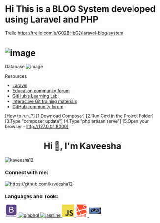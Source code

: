 
Hi This is a BLOG System developed using Laravel and PHP
========================================================

Trello 
https://trello.com/b/G02BHbG2/laravel-blog-system
                                                                


![image](https://user-images.githubusercontent.com/59313302/133083185-dd3c7bf9-2e8c-453c-8d46-bf07ead42888.png)
================================================================

Database
![image](https://user-images.githubusercontent.com/59313302/135843807-81bf6718-3b1c-4874-83f9-6a090424b0a9.png)

Resources

- [Laravel](https://laravel.com/ "Laravel")
- [Education community forum](https://education.github.community/ "Education community forum")
- [GitHub's Learning Lab](https://lab.github.com/  "GitHub's Learning Lab")
- [Interactive Git training materials](https://githubtraining.github.io/training-manual/#/01_getting_ready_for_class "Interactive Git training materials")
- [GitHub community forum](https://github.community/ "GitHub community forum")

[How to run..?]
[1.Download Composer]
[2.Run Cmd in the Project Folder]
[3.Type "composer update"]
[4.Type "php artisan serve"]
[5.Open your browser - http://127.0.0.1:8000]


<h1 align="center">Hi 👋, I'm Kaveesha</h1>
<p align="left"> <img src="https://komarev.com/ghpvc/?username=kaveesha12&label=Profile%20views&color=0e75b6&style=flat" alt="kaveesha12" /> </p>

<h3 align="left">Connect with me:</h3>
<p align="left">
<a href="/https://github.com/kaveesha12" target="blank"><img align="center" src="https://raw.githubusercontent.com/rahuldkjain/github-profile-readme-generator/master/src/images/icons/Social/rss.svg" alt="https://github.com/kaveesha12" height="30" width="40" /></a>
</p>

<h3 align="left">Languages and Tools:</h3>
<p align="left"> <a href="https://getbootstrap.com" target="_blank"> <img src="https://raw.githubusercontent.com/devicons/devicon/master/icons/bootstrap/bootstrap-plain-wordmark.svg" alt="bootstrap" width="40" height="40"/> </a> <a href="https://graphql.org" target="_blank"> <img src="https://www.vectorlogo.zone/logos/graphql/graphql-icon.svg" alt="graphql" width="40" height="40"/> </a> <a href="https://jasmine.github.io/" target="_blank"> <img src="https://www.vectorlogo.zone/logos/jasmine/jasmine-icon.svg" alt="jasmine" width="40" height="40"/> </a> <a href="https://developer.mozilla.org/en-US/docs/Web/JavaScript" target="_blank"> <img src="https://raw.githubusercontent.com/devicons/devicon/master/icons/javascript/javascript-original.svg" alt="javascript" width="40" height="40"/> </a> <a href="https://laravel.com/" target="_blank"> <img src="https://raw.githubusercontent.com/devicons/devicon/master/icons/laravel/laravel-plain-wordmark.svg" alt="laravel" width="40" height="40"/> </a> <a href="https://www.php.net" target="_blank"> <img src="https://raw.githubusercontent.com/devicons/devicon/master/icons/php/php-original.svg" alt="php" width="40" height="40"/> </a> </p>



